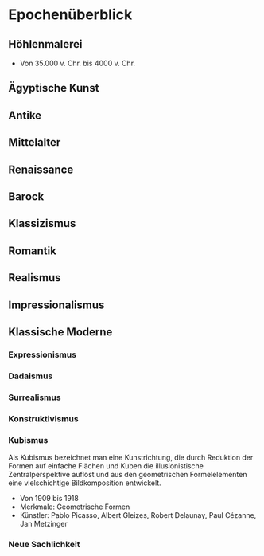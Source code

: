 # Epochenüberblick

## Höhlenmalerei

- Von 35.000 v. Chr. bis 4000 v. Chr.

## Ägyptische Kunst

## Antike

## Mittelalter

## Renaissance

## Barock

## Klassizismus

## Romantik

## Realismus

## Impressionalismus

## Klassische Moderne

### Expressionismus

### Dadaismus

### Surrealismus

### Konstruktivismus

### Kubismus

Als Kubismus bezeichnet man eine Kunstrichtung, die durch Reduktion der Formen auf einfache Flächen und Kuben die illusionistische Zentralperspektive auflöst und aus den geometrischen Formelelementen eine vielschichtige Bildkomposition entwickelt.

- Von 1909 bis 1918
- Merkmale: Geometrische Formen
- Künstler: Pablo Picasso, Albert Gleizes, Robert Delaunay, Paul Cézanne, Jan Metzinger

### Neue Sachlichkeit
